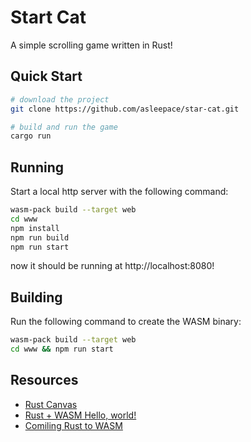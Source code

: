 # Start Cat

A simple scrolling game written in Rust!

## Quick Start 

```bash
# download the project
git clone https://github.com/asleepace/star-cat.git

# build and run the game
cargo run
```

## Running

Start a local http server with the following command:

```bash
wasm-pack build --target web
cd www
npm install
npm run build
npm run start
```

now it should be running at http://localhost:8080!

## Building

Run the following command to create the WASM binary:

```bash
wasm-pack build --target web
cd www && npm run start
```

## Resources

- [Rust Canvas](https://rustwasm.github.io/wasm-bindgen/examples/2d-canvas.html)
- [Rust + WASM Hello, world!](https://rustwasm.github.io/docs/book/game-of-life/hello-world.html)
- [Comiling Rust to WASM](https://developer.mozilla.org/en-US/docs/WebAssembly/Rust_to_wasm)
